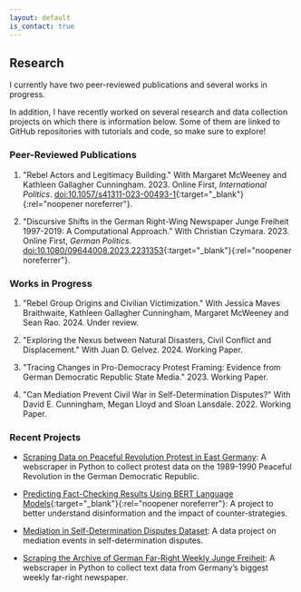 ```yaml
---
layout: default
is_contact: true
---
```


## Research

I currently have two peer-reviewed publications and several works in progress. 

In addition, I have recently worked on several research and data collection projects on which there is information below. Some of them are linked to GitHub repositories with tutorials and code, so make sure to explore!

### Peer-Reviewed Publications

1. "Rebel Actors and Legitimacy Building." With Margaret McWeeney and Kathleen Gallagher Cunningham. 2023. Online First, *International Politics*. [doi:10.1057/s41311-023-00493-1](https://doi.org/10.1057/s41311-023-00493-1){:target="_blank"}{:rel="noopener noreferrer"}.

2. "Discursive Shifts in the German Right-Wing Newspaper Junge Freiheit 1997-2019: A Computational Approach." With Christian Czymara. 2023. Online First, *German Politics*. [doi:10.1080/09644008.2023.2231353](https://doi.org/10.1080/09644008.2023.2231353){:target="_blank"}{:rel="noopener noreferrer"}.

### Works in Progress

1. "Rebel Group Origins and Civilian Victimization." With Jessica Maves Braithwaite, Kathleen Gallagher Cunningham, Margaret McWeeney and Sean Rao. 2024. Under review. 

2. "Exploring the Nexus between Natural Disasters, Civil Conflict and Displacement." With Juan D. Gelvez. 2024. Working Paper.

3. "Tracing Changes in Pro-Democracy Protest Framing: Evidence from German Democratic Republic State Media." 2023. Working Paper. 

4. "Can Mediation Prevent Civil War in Self-Determination Disputes?" With David E. Cunningham, Megan Lloyd and Sloan Lansdale. 2022. Working Paper.

### Recent Projects

* [Scraping Data on Peaceful Revolution Protest in East Germany](/protest): A webscraper in Python to collect protest data on the 1989-1990 Peaceful Revolution in the German Democratic Republic.

* [Predicting Fact-Checking Results Using BERT Language Models](https://ilcss.umd.edu/political-communication/){:target="_blank"}{:rel="noopener noreferrer"}: A project to better understand disinformation and the impact of counter-strategies.

* [Mediation in Self-Determination Disputes Dataset](/mediation): A data project on mediation events in self-determination disputes.

* [Scraping the Archive of German Far-Right Weekly Junge Freiheit](/jf): A webscraper in Python to collect text data from Germany’s biggest weekly far-right newspaper.
